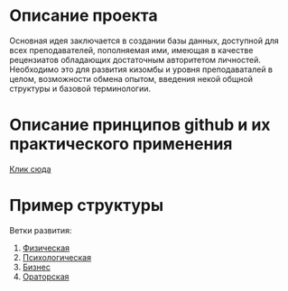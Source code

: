 # Описание проекта

Основная идея заключается в создании базы данных, доступной для всех преподавателей, пополняемая ими, имеющая в качестве рецензиатов обладающих достаточным авторитетом личностей. Необходимо это для развития кизомбы и уровня преподаваталей в целом, возможности обмена опытом, введения некой общной структуры и базовой терминологии.

# Описание принципов github и их практического применения

[Клик сюда](/principles.md)

# Пример структуры

Ветки развития:

1. [Физическая](/physics/post1.md)
2. [Психологическая](/psycho/post1.md)
3. [Бизнес](/business/post1.md)
4. [Ораторская](/speak/post1.md)
